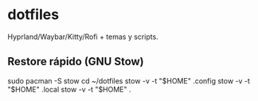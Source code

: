 # dotfiles
Hyprland/Waybar/Kitty/Rofi + temas y scripts.
## Restore rápido (GNU Stow)

sudo pacman -S stow
cd ~/dotfiles
stow -v -t "$HOME" .config
stow -v -t "$HOME" .local
stow -v -t "$HOME" .
